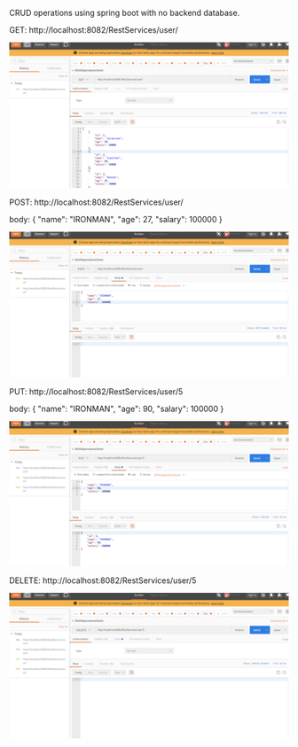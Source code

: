 CRUD operations using spring boot with no backend database.

GET:
http://localhost:8082/RestServices/user/

![alt text](https://github.com/gkukkada/TestDeployment/blob/master/demo/GET.png)

POST:
http://localhost:8082/RestServices/user/

body: 
{
    "name": "IRONMAN",
    "age": 27,
    "salary": 100000
}

![alt text](https://github.com/gkukkada/TestDeployment/blob/master/demo/POST.png)

PUT:
http://localhost:8082/RestServices/user/5


body: 
{
    "name": "IRONMAN",
    "age": 90,
    "salary": 100000
}

![alt text](https://github.com/gkukkada/TestDeployment/blob/master/demo/PUT.png)

DELETE:
http://localhost:8082/RestServices/user/5

![alt text](https://github.com/gkukkada/TestDeployment/blob/master/demo/DELETE.png)
